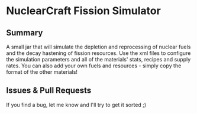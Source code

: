 NuclearCraft Fission Simulator
=============================================


Summary
-------

A small jar that will simulate the depletion and reprocessing of nuclear fuels and the decay hastening of fission resources. Use the xml files to configure the simulation parameters and all of the materials' stats, recipes and supply rates. You can also add your own fuels and resources - simply copy the format of the other materials!


Issues & Pull Requests
----------------------

If you find a bug, let me know and I'll try to get it sorted ;)
